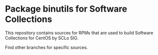 # Package binutils for Software Collections

This repository contains sources for RPMs that are used
to build Software Collections for CentOS by SCLo SIG.

Find other branches for specific sources.
